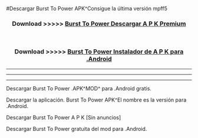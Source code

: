 #Descargar Burst To Power  APK^Consigue la última versión mpff5



<div align="center">
<h3>Download >>>>> <a href="https://es-sites.web.app/?es= Burst To Power ">Burst To Power  Descargar A P K Premium</a></h3><br>

<h3>Download >>>>> <a href="https://es-sites.web.app/?es= Burst To Power ">Burst To Power  Instalador de A P K para .Android</a></h3>
</div>


----------------------------------------------------------

----------------------------------------------------------

----------------------------------------------------------

Descargar Burst To Power  .APK^MOD^ para .Android gratis.

Descargar la aplicación. Burst To Power  APK^El nombre es la versión para .Android.

Descargar Burst To Power  A P K [Sin anuncios]

Descargar Burst To Power  gratuita del mod para .Android.